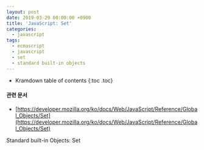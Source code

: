 ```yaml
---
layout: post
date: 2019-03-29 00:00:00 +0900
title: 'JavaScript: Set'
categories:
  - javascript
tags:
  - ecmascript
  - javascript
  - set
  - standard built-in objects
---
```


* Kramdown table of contents
{:toc .toc}

#### 관련 문서

- [https://developer.mozilla.org/ko/docs/Web/JavaScript/Reference/Global_Objects/Set](https://developer.mozilla.org/ko/docs/Web/JavaScript/Reference/Global_Objects/Set)

Standard built-in Objects: Set
